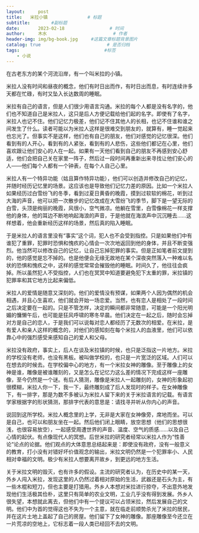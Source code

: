 ```yaml
---
layout:     post                       
title:   米拉小镇               # 标题
subtitle:        #副标题
date:       2023-02-18                 # 时间
author:     木水                         # 作者
header-img: img/bg-book.jpg     #这篇文章标题背景图片
catalog: true                         # 是否归档
tags:                                #标签
    - 小说
---
```

在古老东方的某个河流沿岸，有一个叫米拉的小镇。

米拉人没有时间和昼夜的概念，他们有时日出而作，有时日出而息，有时连续许多天都在忙碌，有时又坠入长达数周的睡眠。

米拉有自己的语言，但是人们很少用语言沟通。米拉的每个人都是没有名字的，他们也不知道自己是米拉人，这只是后人方便记载给他们起的名字。即使有了名字，米拉人也记不住。他们记忆力极差，他们记不住其他人的长相，也记不住谁和谁之间发生了什么。读者可能以为米拉人这样是很难交到朋友的，就算有，睡一觉起来也忘光了。但事实不是这样，他们也有自己的朋友，他们对感觉的记忆很深。他们看到有的人开心，看到有的人紧张，看到有的人悲伤，这些他们都记在心里，他们喜欢跟让他们安心的人在一起。如果有一天他们看到自己的朋友不再感到安心舒适，他们会把自己关在家里一阵子，然后过一段时间再重新出来寻找让他们安心的人——他们每个人都有一个钟表，在每个人自己心里。

米拉人有一个特异功能（姑且算作特异功能），他们可以创造并修改自己的记忆，并随时经历记忆里的场景。这应该也是导致他们记忆力差的原因。比如一个米拉人如果经历过白雪纷飞的冬季，看到过夏日黄昏的晚霞，摸到过软软的棉花，听到过大海的声音，他可以把一次散步的记忆改成在大雪纷飞的季节，脚下是一望无际的白雪，头顶是绚丽的晚霞，风很小，空气微凉。他躺在雪里，白雪像棉花一样支撑他的身体，他的耳边不断地响起海浪的声音，于是他就在海浪声中沉沉睡去……这样想着，他会重新经历这样的场景，然后真的陷入睡眠。

于是米拉人的语言里没有“事实”这个词，犯人也不会受到指控。只是如果他们中有谁犯了重罪，犯罪时恐惧和愧疚的心情会一次次地返回到他的身体，并且不断变强烈。他当然可以修改自己的记忆，让自己忘掉犯罪的事实。但是正如笔者前文提到的，他的感觉是忘不掉的。也是他便会无缘无故地在某个深夜突然落入一种难以名状的恐惧和愧疚之中，这样的感觉常常会摧毁他的睡眠。时间久了，他往往会疯掉。所以虽然犯人不受指控，人们也在冥冥中知道要避免犯下太重的罪，米拉镇的犯罪率和其它地方比起来偏低。

米拉人的爱情是随意又深刻的。他们的爱情没有预谋，如果两个人因为偶然的机会相遇，并且心生喜欢，他们就会开始一场恋爱。当然，也有恋人是相处了一段时间之后决定要在一起的。只是不管怎样，决定的瞬间都非常随意，可能是一个阳光明媚的慵懒午后，也可能是狂风呼啸的寒冬早晨。他们决定在一起之后，随时会忘掉对方是自己的恋人，于是我们可以说每对恋人都经历了无数次的相爱。在米拉，是有爱人和亲人这样的概念的，对他们的感知刻在每个米拉人的血液里，他们可以依靠心中的强烈感受来感知自己的爱人和父母。

米拉没有政府，事实上，后人在谈及米拉镇的时候，也只是泛指这一片地方。米拉的学校没有老师，也没有黑板。被叫做学校的，也只是一片宽泛的区域。人们可以在想去的时候去。在学校偏中心的地方，有一个米拉女神的雕像。至于雕像上的女神是谁，雕像是被谁雕刻的，又是怎么在记忆力这么差的情况下完成这样一座雕像，至今仍然是一个谜。有后人猜测，雕像是米拉人一起雕刻的，女神的形象起初很模糊，米拉人你一下，我一下，最终雕刻成了后人发现时的样子。在女神雕像下，有一排字，那是为数不多被认为米拉人留下来的关于米拉语言的记载。有语言学家根据字的形状猜测，那排字代表的意思是：请找寻并听从你内心的声音。

说回到这所学校。米拉人概念里的上学，无非是大家在女神像旁，席地而坐。可以是自己，也可以和朋友坐在一起。然后他们闭上眼睛，放空思想（他们的思想很浅，也很容易放空），一起感受周遭世界的声音、温度、空气的质感……以及自己心情的起伏。有点像现代人的冥想。后世米拉的研究者经常以米拉人作为“性善论”论点的论据。他们观点的大体意思总结起来是：即使没有政府，没有一般意义的教育，打小没有对错好坏价值观念的输出，米拉文明仍然是一个犯罪率小、人民相对幸福的文明。极少有米拉人想要离开故乡，到更远的地方生活。

关于米拉文明的毁灭，也有许多的假设。主流的研究者认为，在历史中的某一天，外乡人闯入米拉，发现这里的人仍然过着相对原始的生活，武器还是石头为主，有一些木棍和短刀，但也主要是打猎用。外乡人本想对米拉进行掠夺，不出意外地发现他们生活极其俭朴，这里只有简单的农业文明，工业几乎没有得到发展。外乡人很失望，本想就此离去，但他们中有一个提议可以占领米拉，然后发展自己的文明。他们中为首的觉得这也不失为一个主意，就在临走前顺势杀光了米拉的居民，并在这片土地上盖起了自己的房屋。他们留下了女神的雕像。那座雕像至今还立在一片荒凉的空地上，它标志着一段人类已经回不去的文明。
